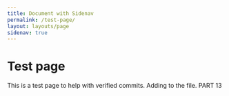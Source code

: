 ```yaml
---
title: Document with Sidenav
permalink: /test-page/
layout: layouts/page
sidenav: true
---
```

# Test page

This is a test page to help with verified commits. Adding to the file. PART 13